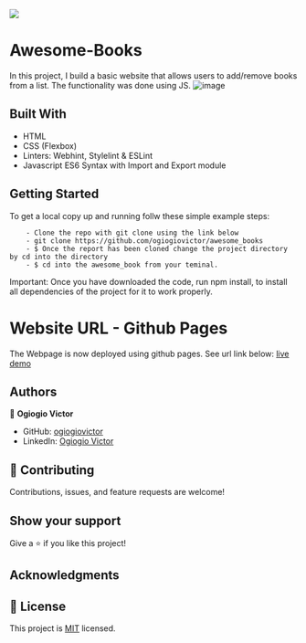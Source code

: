 ![](https://img.shields.io/badge/Microverse-blueviolet)

# Awesome-Books

In this project, I build a basic website that allows users to add/remove books from a list. The functionality was done using JS.
![image](https://user-images.githubusercontent.com/46789910/171163286-aff02714-cd0c-4db0-a53e-737e47ba7836.png)


## Built With

- HTML
- CSS (Flexbox)
- Linters: Webhint, Stylelint & ESLint
- Javascript ES6 Syntax with Import and Export module

## Getting Started

To get a local copy up and running follw these simple example steps:

```
    - Clone the repo with git clone using the link below
    - git clone https://github.com/ogiogiovictor/awesome_books
    - $ Once the report has been cloned change the project directory by cd into the directory
    - $ cd into the awesome_book from your teminal.
```
Important: Once you have downloaded the code, run npm install, to install all dependencies of the project for it to work properly.

# Website URL - Github Pages
The Webpage is now deployed using github pages. See url link below:
[live demo]( https://ogiogiovictor.github.io/awesome_books/)

## Authors
👤 **Ogiogio Victor**

- GitHub: [ogiogiovictor](https://github.com/ogiogiovictor) 
- LinkedIn: [Ogiogio Victor](https://www.linkedin.com/in/ogiogio-victor-a096a0181/)

## 🤝 Contributing

Contributions, issues, and feature requests are welcome!

## Show your support

Give a ⭐️ if you like this project!

## Acknowledgments

## 📝 License

This project is [MIT](./MIT.md) licensed.
